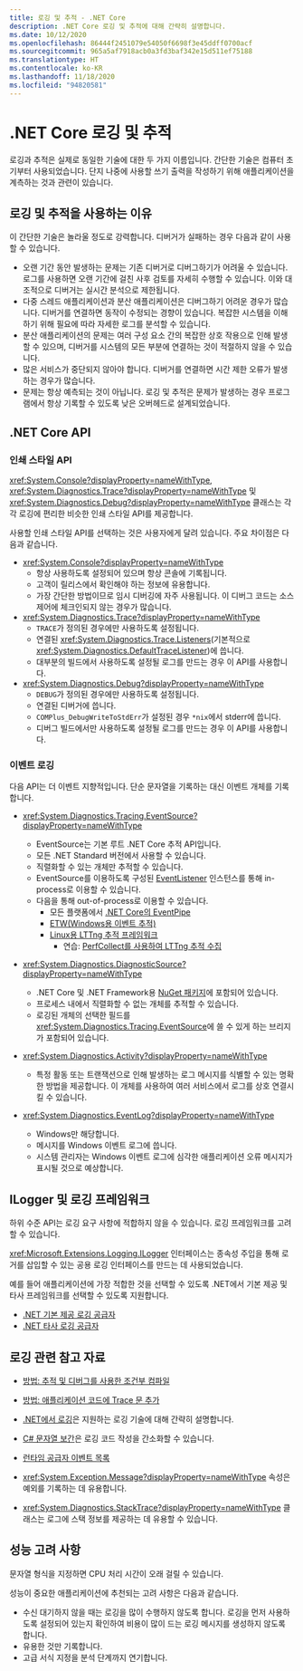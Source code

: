 ```yaml
---
title: 로깅 및 추적 - .NET Core
description: .NET Core 로깅 및 추적에 대해 간략히 설명합니다.
ms.date: 10/12/2020
ms.openlocfilehash: 86444f2451079e54050f6698f3e45ddff0700acf
ms.sourcegitcommit: 965a5af7918acb0a3fd3baf342e15d511ef75188
ms.translationtype: HT
ms.contentlocale: ko-KR
ms.lasthandoff: 11/18/2020
ms.locfileid: "94820581"
---
```

# <a name="net-core-logging-and-tracing"></a>.NET Core 로깅 및 추적

로깅과 추적은 실제로 동일한 기술에 대한 두 가지 이름입니다. 간단한 기술은 컴퓨터 초기부터 사용되었습니다. 단지 나중에 사용할 쓰기 출력을 작성하기 위해 애플리케이션을 계측하는 것과 관련이 있습니다.

## <a name="reasons-to-use-logging-and-tracing"></a>로깅 및 추적을 사용하는 이유

이 간단한 기술은 놀라울 정도로 강력합니다. 디버거가 실패하는 경우 다음과 같이 사용할 수 있습니다.

- 오랜 기간 동안 발생하는 문제는 기존 디버거로 디버그하기가 어려울 수 있습니다. 로그를 사용하면 오랜 기간에 걸친 사후 검토를 자세히 수행할 수 있습니다. 이와 대조적으로 디버거는 실시간 분석으로 제한됩니다.
- 다중 스레드 애플리케이션과 분산 애플리케이션은 디버그하기 어려운 경우가 많습니다.  디버거를 연결하면 동작이 수정되는 경향이 있습니다. 복잡한 시스템을 이해하기 위해 필요에 따라 자세한 로그를 분석할 수 있습니다.
- 분산 애플리케이션의 문제는 여러 구성 요소 간의 복잡한 상호 작용으로 인해 발생할 수 있으며, 디버거를 시스템의 모든 부분에 연결하는 것이 적절하지 않을 수 있습니다.
- 많은 서비스가 중단되지 않아야 합니다. 디버거를 연결하면 시간 제한 오류가 발생하는 경우가 많습니다.
- 문제는 항상 예측되는 것이 아닙니다. 로깅 및 추적은 문제가 발생하는 경우 프로그램에서 항상 기록할 수 있도록 낮은 오버헤드로 설계되었습니다.

## <a name="net-core-apis"></a>.NET Core API

### <a name="print-style-apis"></a>인쇄 스타일 API

<xref:System.Console?displayProperty=nameWithType>, <xref:System.Diagnostics.Trace?displayProperty=nameWithType> 및 <xref:System.Diagnostics.Debug?displayProperty=nameWithType> 클래스는 각각 로깅에 편리한 비슷한 인쇄 스타일 API를 제공합니다.

사용할 인쇄 스타일 API를 선택하는 것은 사용자에게 달려 있습니다. 주요 차이점은 다음과 같습니다.

- <xref:System.Console?displayProperty=nameWithType>
  - 항상 사용하도록 설정되어 있으며 항상 콘솔에 기록됩니다.
  - 고객이 릴리스에서 확인해야 하는 정보에 유용합니다.
  - 가장 간단한 방법이므로 임시 디버깅에 자주 사용됩니다. 이 디버그 코드는 소스 제어에 체크인되지 않는 경우가 많습니다.
- <xref:System.Diagnostics.Trace?displayProperty=nameWithType>
  - `TRACE`가 정의된 경우에만 사용하도록 설정됩니다.
  - 연결된 <xref:System.Diagnostics.Trace.Listeners>(기본적으로 <xref:System.Diagnostics.DefaultTraceListener>)에 씁니다.
  - 대부분의 빌드에서 사용하도록 설정될 로그를 만드는 경우 이 API를 사용합니다.
- <xref:System.Diagnostics.Debug?displayProperty=nameWithType>
  - `DEBUG`가 정의된 경우에만 사용하도록 설정됩니다.
  - 연결된 디버거에 씁니다.
  - `COMPlus_DebugWriteToStdErr`가 설정된 경우 `*nix`에서 stderr에 씁니다.
  - 디버그 빌드에서만 사용하도록 설정될 로그를 만드는 경우 이 API를 사용합니다.

### <a name="logging-events"></a>이벤트 로깅

다음 API는 더 이벤트 지향적입니다. 단순 문자열을 기록하는 대신 이벤트 개체를 기록합니다.

- <xref:System.Diagnostics.Tracing.EventSource?displayProperty=nameWithType>
  - EventSource는 기본 루트 .NET Core 추적 API입니다.
  - 모든 .NET Standard 버전에서 사용할 수 있습니다.
  - 직렬화할 수 있는 개체만 추적할 수 있습니다.
  - EventSource를 이용하도록 구성된 [EventListener](xref:System.Diagnostics.Tracing.EventListener) 인스턴스를 통해 in-process로 이용할 수 있습니다.
  - 다음을 통해 out-of-process로 이용할 수 있습니다.
    - 모든 플랫폼에서 [.NET Core의 EventPipe](./eventpipe.md)
    - [ETW(Windows용 이벤트 추적)](/windows/win32/etw/event-tracing-portal)
    - [Linux용 LTTng 추적 프레임워크](https://lttng.org/)
      - 연습: [PerfCollect를 사용하여 LTTng 추적 수집](trace-perfcollect-lttng.md)

- <xref:System.Diagnostics.DiagnosticSource?displayProperty=nameWithType>
  - .NET Core 및 .NET Framework용 [NuGet 패키지](https://www.nuget.org/packages/System.Diagnostics.DiagnosticSource)에 포함되어 있습니다.
  - 프로세스 내에서 직렬화할 수 없는 개체를 추적할 수 있습니다.
  - 로깅된 개체의 선택한 필드를 <xref:System.Diagnostics.Tracing.EventSource>에 쓸 수 있게 하는 브리지가 포함되어 있습니다.

- <xref:System.Diagnostics.Activity?displayProperty=nameWithType>
  - 특정 활동 또는 트랜잭션으로 인해 발생하는 로그 메시지를 식별할 수 있는 명확한 방법을 제공합니다. 이 개체를 사용하여 여러 서비스에서 로그를 상호 연결시킬 수 있습니다.

- <xref:System.Diagnostics.EventLog?displayProperty=nameWithType>
  - Windows만 해당합니다.
  - 메시지를 Windows 이벤트 로그에 씁니다.
  - 시스템 관리자는 Windows 이벤트 로그에 심각한 애플리케이션 오류 메시지가 표시될 것으로 예상합니다.

## <a name="ilogger-and-logging-frameworks"></a>ILogger 및 로깅 프레임워크

하위 수준 API는 로깅 요구 사항에 적합하지 않을 수 있습니다. 로깅 프레임워크를 고려할 수 있습니다.

<xref:Microsoft.Extensions.Logging.ILogger> 인터페이스는 종속성 주입을 통해 로거를 삽입할 수 있는 공용 로깅 인터페이스를 만드는 데 사용되었습니다.

예를 들어 애플리케이션에 가장 적합한 것을 선택할 수 있도록 .NET에서 기본 제공 및 타사 프레임워크를 선택할 수 있도록 지원합니다.

- [.NET 기본 제공 로깅 공급자](../extensions/logging-providers.md#built-in-logging-providers)
- [.NET 타사 로깅 공급자](../extensions/logging-providers.md#third-party-logging-providers)

## <a name="logging-related-references"></a>로깅 관련 참고 자료

- [방법: 추적 및 디버그를 사용한 조건부 컴파일](../../framework/debug-trace-profile/how-to-compile-conditionally-with-trace-and-debug.md)

- [방법: 애플리케이션 코드에 Trace 문 추가](../../framework/debug-trace-profile/how-to-add-trace-statements-to-application-code.md)

- [.NET에서 로깅](../extensions/logging.md)은 지원하는 로깅 기술에 대해 간략히 설명합니다.

- [C# 문자열 보간](../../csharp/language-reference/tokens/interpolated.md)은 로깅 코드 작성을 간소화할 수 있습니다.

- [런타임 공급자 이벤트 목록](../../fundamentals/diagnostics/runtime-events.md)

- <xref:System.Exception.Message?displayProperty=nameWithType> 속성은 예외를 기록하는 데 유용합니다.

- <xref:System.Diagnostics.StackTrace?displayProperty=nameWithType> 클래스는 로그에 스택 정보를 제공하는 데 유용할 수 있습니다.

## <a name="performance-considerations"></a>성능 고려 사항

문자열 형식을 지정하면 CPU 처리 시간이 오래 걸릴 수 있습니다.

성능이 중요한 애플리케이션에 추천되는 고려 사항은 다음과 같습니다.

- 수신 대기하지 않을 때는 로깅을 많이 수행하지 않도록 합니다. 로깅을 먼저 사용하도록 설정되어 있는지 확인하여 비용이 많이 드는 로깅 메시지를 생성하지 않도록 합니다.
- 유용한 것만 기록합니다.
- 고급 서식 지정을 분석 단계까지 연기합니다.
